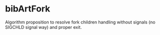 # bibArtFork
Algorithm proposition to resolve fork children handling without signals (no SIGCHLD signal way) and proper exit.
